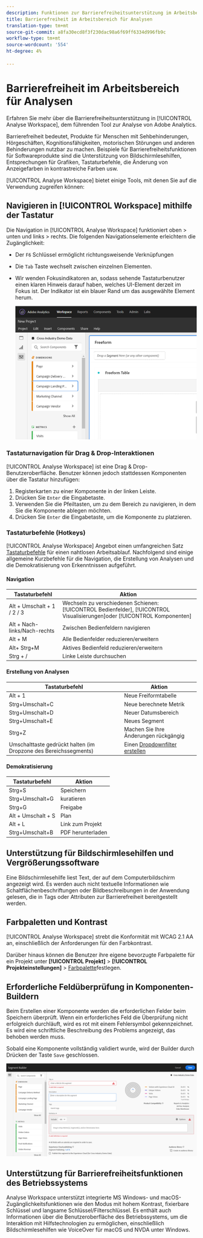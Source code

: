 ```yaml
---
description: Funktionen zur Barrierefreiheitsunterstützung im Arbeitsbereich für Analysen
title: Barrierefreiheit im Arbeitsbereich für Analysen
translation-type: tm+mt
source-git-commit: a8fa30ecd8f3f230dac98a6f69ff6334d996fb9c
workflow-type: tm+mt
source-wordcount: '554'
ht-degree: 4%

---
```



# Barrierefreiheit im Arbeitsbereich für Analysen

Erfahren Sie mehr über die Barrierefreiheitsunterstützung in [!UICONTROL Analyse Workspace], dem führenden Tool zur Analyse von Adobe Analytics.

Barrierefreiheit bedeutet, Produkte für Menschen mit Sehbehinderungen, Hörgeschäften, Kognitionsfähigkeiten, motorischen Störungen und anderen Behinderungen nutzbar zu machen. Beispiele für Barrierefreiheitsfunktionen für Softwareprodukte sind die Unterstützung von Bildschirmlesehilfen, Entsprechungen für Grafiken, Tastaturbefehle, die Änderung von Anzeigefarben in kontrastreiche Farben usw.

[!UICONTROL Analyse Workspace] bietet einige Tools, mit denen Sie auf die Verwendung zugreifen können:

## Navigieren in [!UICONTROL Workspace] mithilfe der Tastatur

Die Navigation in [!UICONTROL Analyse Workspace] funktioniert oben > unten und links > rechts. Die folgenden Navigationselemente erleichtern die Zugänglichkeit:

* Der `F6` Schlüssel ermöglicht richtungsweisende Verknüpfungen
* Die `Tab` Taste wechselt zwischen einzelnen Elementen.
* Wir wenden Fokusindikatoren an, sodass sehende Tastaturbenutzer einen klaren Hinweis darauf haben, welches UI-Element derzeit im Fokus ist. Der Indikator ist ein blauer Rand um das ausgewählte Element herum.

   ![Fokusindikator](assets/focus-indicator.png)

### Tastaturnavigation für Drag &amp; Drop-Interaktionen

[!UICONTROL Analyse Workspace] ist eine Drag &amp; Drop-Benutzeroberfläche. Benutzer können jedoch stattdessen Komponenten über die Tastatur hinzufügen:

1. Registerkarten zu einer Komponente in der linken Leiste.
1. Drücken Sie `Enter` die Eingabetaste.
1. Verwenden Sie die Pfeiltasten, um zu dem Bereich zu navigieren, in dem Sie die Komponente ablegen möchten.
1. Drücken Sie `Enter` die Eingabetaste, um die Komponente zu platzieren.

### Tastaturbefehle (Hotkeys)

[!UICONTROL Analyse Workspace] Angebot einen umfangreichen Satz [Tastaturbefehle](https://docs.adobe.com/content/help/de-DE/analytics/analyze/analysis-workspace/build-workspace-project/fa-shortcut-keys.html) für einen nahtlosen Arbeitsablauf. Nachfolgend sind einige allgemeine Kurzbefehle für die Navigation, die Erstellung von Analysen und die Demokratisierung von Erkenntnissen aufgeführt.

#### Navigation

| Tastaturbefehl | Aktion |
|---|---|
| Alt + Umschalt + 1 / 2 / 3 | Wechseln zu verschiedenen Schienen: [!UICONTROL Bedienfelder], [!UICONTROL Visualisierungen]oder [!UICONTROL Komponenten] |
| Alt + Nach-links/Nach-rechts | Zwischen Bedienfeldern navigieren |
| Alt + M | Alle Bedienfelder reduzieren/erweitern |
| Alt+ Strg+M | Aktives Bedienfeld reduzieren/erweitern |
| Strg + / | Linke Leiste durchsuchen |

#### Erstellung von Analysen

| Tastaturbefehl | Aktion |
|---|---|
| Alt + 1 | Neue Freiformtabelle |
| Strg+Umschalt+C | Neue berechnete Metrik |
| Strg+Umschalt+D | Neuer Datumsbereich |
| Strg+Umschalt+E | Neues Segment |
| Strg+Z | Machen Sie Ihre Änderungen rückgängig |
| Umschalttaste gedrückt halten (im Dropzone des Bereichssegments) | Einen [Dropdownfilter erstellen](https://docs.adobe.com/content/help/en/analytics-learn/tutorials/analysis-workspace/using-panels/using-drop-down-filters.html) |

#### Demokratisierung

| Tastaturbefehl | Aktion |
|---|---|
| Strg+S | Speichern |
| Strg+Umschalt+G | kuratieren |
| Strg+G | Freigabe |
| Alt + Umschalt + S | Plan |
| Alt + L | Link zum Projekt |
| Strg+Umschalt+B | PDF herunterladen |

## Unterstützung für Bildschirmlesehilfen und Vergrößerungssoftware

Eine Bildschirmlesehilfe liest Text, der auf dem Computerbildschirm angezeigt wird. Es werden auch nicht textuelle Informationen wie Schaltflächenbeschriftungen oder Bildbeschreibungen in der Anwendung gelesen, die in Tags oder Attributen zur Barrierefreiheit bereitgestellt werden.

## Farbpaletten und Kontrast

[!UICONTROL Analyse Workspace] strebt die Konformität mit WCAG 2.1 AA an, einschließlich der Anforderungen für den Farbkontrast.

Darüber hinaus können die Benutzer ihre eigene bevorzugte Farbpalette für ein Projekt unter **[!UICONTROL Projekt]** > **[!UICONTROL Projekteinstellungen]** > [Farbpalette](https://docs.adobe.com/content/help/en/analytics/analyze/analysis-workspace/build-workspace-project/color-palettes.html)festlegen.

## Erforderliche Feldüberprüfung in Komponenten-Buildern

Beim Erstellen einer Komponente werden die erforderlichen Felder beim Speichern überprüft. Wenn ein erforderliches Feld die Überprüfung nicht erfolgreich durchläuft, wird es rot mit einem Fehlersymbol gekennzeichnet. Es wird eine schriftliche Beschreibung des Problems angezeigt, das behoben werden muss.

Sobald eine Komponente vollständig validiert wurde, wird der Builder durch Drücken der Taste `Save` geschlossen.

![Fehler-Überprüfung](assets/error-validation.png)

## Unterstützung für Barrierefreiheitsfunktionen des Betriebssystems

Analyse Workspace unterstützt integrierte MS Windows- und macOS-Zugänglichkeitsfunktionen wie den Modus mit hohem Kontrast, fixierbare Schlüssel und langsame Schlüssel/Filterschlüssel. Es enthält auch Informationen über die Benutzeroberfläche des Betriebssystems, um die Interaktion mit Hilfstechnologien zu ermöglichen, einschließlich Bildschirmlesehilfen wie VoiceOver für macOS und NVDA unter Windows.